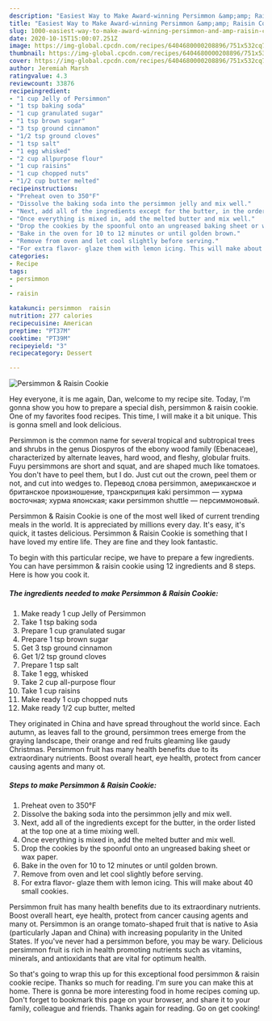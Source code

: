 ```yaml
---
description: "Easiest Way to Make Award-winning Persimmon &amp;amp; Raisin Cookie"
title: "Easiest Way to Make Award-winning Persimmon &amp;amp; Raisin Cookie"
slug: 1000-easiest-way-to-make-award-winning-persimmon-and-amp-raisin-cookie
date: 2020-10-15T15:00:07.251Z
image: https://img-global.cpcdn.com/recipes/6404680000208896/751x532cq70/persimmon-raisin-cookie-recipe-main-photo.jpg
thumbnail: https://img-global.cpcdn.com/recipes/6404680000208896/751x532cq70/persimmon-raisin-cookie-recipe-main-photo.jpg
cover: https://img-global.cpcdn.com/recipes/6404680000208896/751x532cq70/persimmon-raisin-cookie-recipe-main-photo.jpg
author: Jeremiah Marsh
ratingvalue: 4.3
reviewcount: 33876
recipeingredient:
- "1 cup Jelly of Persimmon"
- "1 tsp baking soda"
- "1 cup granulated sugar"
- "1 tsp brown sugar"
- "3 tsp ground cinnamon"
- "1/2 tsp ground cloves"
- "1 tsp salt"
- "1 egg whisked"
- "2 cup allpurpose flour"
- "1 cup raisins"
- "1 cup chopped nuts"
- "1/2 cup butter melted"
recipeinstructions:
- "Preheat oven to 350°F"
- "Dissolve the baking soda into the persimmon jelly and mix well."
- "Next, add all of the ingredients except for the butter, in the order listed at the top one at a time mixing well."
- "Once everything is mixed in, add the melted butter and mix well."
- "Drop the cookies by the spoonful onto an ungreased baking sheet or wax paper."
- "Bake in the oven for 10 to 12 minutes or until golden brown."
- "Remove from oven and let cool slightly before serving."
- "For extra flavor- glaze them with lemon icing. This will make about 40 small cookies."
categories:
- Recipe
tags:
- persimmon
- 
- raisin

katakunci: persimmon  raisin 
nutrition: 277 calories
recipecuisine: American
preptime: "PT37M"
cooktime: "PT39M"
recipeyield: "3"
recipecategory: Dessert

---
```



![Persimmon &amp; Raisin Cookie](https://img-global.cpcdn.com/recipes/6404680000208896/751x532cq70/persimmon-raisin-cookie-recipe-main-photo.jpg)

Hey everyone, it is me again, Dan, welcome to my recipe site. Today, I'm gonna show you how to prepare a special dish, persimmon &amp; raisin cookie. One of my favorites food recipes. This time, I will make it a bit unique. This is gonna smell and look delicious.

Persimmon is the common name for several tropical and subtropical trees and shrubs in the genus Diospyros of the ebony wood family (Ebenaceae), characterized by alternate leaves, hard wood, and fleshy, globular fruits. Fuyu persimmons are short and squat, and are shaped much like tomatoes. You don&#39;t have to peel them, but I do. Just cut out the crown, peel them or not, and cut into wedges to. Перевод слова persimmon, американское и британское произношение, транскрипция kaki persimmon — хурма восточная; хурма японская; каки persimmon shuttle — персиммоновый.

Persimmon &amp; Raisin Cookie is one of the most well liked of current trending meals in the world. It is appreciated by millions every day. It's easy, it's quick, it tastes delicious. Persimmon &amp; Raisin Cookie is something that I have loved my entire life. They are fine and they look fantastic.


To begin with this particular recipe, we have to prepare a few ingredients. You can have persimmon &amp; raisin cookie using 12 ingredients and 8 steps. Here is how you cook it.

<!--inarticleads1-->

##### The ingredients needed to make Persimmon &amp; Raisin Cookie:

1. Make ready 1 cup Jelly of Persimmon
1. Take 1 tsp baking soda
1. Prepare 1 cup granulated sugar
1. Prepare 1 tsp brown sugar
1. Get 3 tsp ground cinnamon
1. Get 1/2 tsp ground cloves
1. Prepare 1 tsp salt
1. Take 1 egg, whisked
1. Take 2 cup all-purpose flour
1. Take 1 cup raisins
1. Make ready 1 cup chopped nuts
1. Make ready 1/2 cup butter, melted


They originated in China and have spread throughout the world since. Each autumn, as leaves fall to the ground, persimmon trees emerge from the graying landscape, their orange and red fruits gleaming like gaudy Christmas. Persimmon fruit has many health benefits due to its extraordinary nutrients. Boost overall heart, eye health, protect from cancer causing agents and many ot. 

<!--inarticleads2-->

##### Steps to make Persimmon &amp; Raisin Cookie:

1. Preheat oven to 350°F
1. Dissolve the baking soda into the persimmon jelly and mix well.
1. Next, add all of the ingredients except for the butter, in the order listed at the top one at a time mixing well.
1. Once everything is mixed in, add the melted butter and mix well.
1. Drop the cookies by the spoonful onto an ungreased baking sheet or wax paper.
1. Bake in the oven for 10 to 12 minutes or until golden brown.
1. Remove from oven and let cool slightly before serving.
1. For extra flavor- glaze them with lemon icing. This will make about 40 small cookies.


Persimmon fruit has many health benefits due to its extraordinary nutrients. Boost overall heart, eye health, protect from cancer causing agents and many ot. Persimmon is an orange tomato-shaped fruit that is native to Asia (particularly Japan and China) with increasing popularity in the United States. If you&#39;ve never had a persimmon before, you may be wary. Delicious persimmon fruit is rich in health promoting nutrients such as vitamins, minerals, and antioxidants that are vital for optimum health. 

So that's going to wrap this up for this exceptional food persimmon &amp; raisin cookie recipe. Thanks so much for reading. I'm sure you can make this at home. There is gonna be more interesting food in home recipes coming up. Don't forget to bookmark this page on your browser, and share it to your family, colleague and friends. Thanks again for reading. Go on get cooking!
